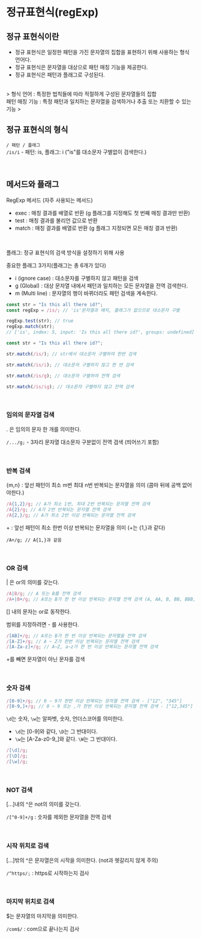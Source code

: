 # 정규표현식(regExp)

## 정규 표현식이란

- 정규 표현식은 일정한 패턴을 가진 문자열의 집합을 표현하기 위해 사용하는 형식 언어다.
- 정규 표현식은 문자열을 대상으로 패턴 매칭 기능을 제공한다.
- 정규 표현식은 패턴과 플래그로 구성된다.  
<br>
> 형식 언어 : 특정한 법칙들에 따라 적절하게 구성된 문자열들의 집합 <br>
패턴 매칭 기능 : 특정 패턴과 일치하는 문자열을 검색하거나 추출 또는 치환할 수 있는 기능
> 
<br>

## 정규 표현식의 형식

`/ 패턴 / 플래그`<br>
`/is/i`  - 패턴: is, 플래그: i ("is"를 대소문자 구별없이 검색한다.)

<br>

## 메서드와 플래그

RegExp 메서드 (자주 사용되는 메서드)

- exec : 매칭 결과를 배열로 반환 (g 플래그를 지정해도 첫 번째 매칭 결과만 반환)
- test : 매칭 결과를 불리언 값으로 반환
- match : 매칭 결과를 배열로 반환 (g 플래그 지정되면 모든 매칭 결과 반환) 

<br>

플래그: 정규 표현식의 검색 방식을 설정하기 위해 사용

중요한 플래그 3가지(플래그는 총 6개가 있다)

- i (ignore case) : 대소문자를 구별하지 않고 패턴을 검색
- g (Global) : 대상 문자열 내에서 패턴과 일치하는 모든 문자열을 전역 검색한다.
- m (Multi line) : 문자열의 행이 바뀌더라도 패턴 검색을 계속한다.

```jsx
const str = "Is this all there id?";
const regExp = /is/; // 'is'문자열과 매치, 플래그가 없으므로 대소문자 구별

regExp.test(str); // true
regExp.match(str); 
// ['is', index: 5, input: 'Is this all there id?', groups: undefined]
```

```jsx
const str = "Is this all there id?";

str.match(/is/); // str에서 대소문자 구별하여 한번 검색

str.match(/is/i); // 대소문자 구별하지 않고 한 번 검색

str.match(/is/g); // 대소문자 구별하여 전역 검색

str.match(/is/ig); // 대소문자 구별하지 않고 전역 검색
```

<br>

### 임의의 문자열 검색

. 은 임의의 문자 한 개를 의미한다.

`/.../g;` - 3자리 문자열 대소문자 구분없이 전역 검색 (띄어쓰기 포함)

<br>

### 반복 검색

{m,n} : 앞선 패턴이 최소 m번 최대 n번 반복되는 문자열을 의미 (콤마 뒤에 공백 없어야한다.)

```jsx
/A{1,2}/g; // A가 최소 1번, 최대 2번 반복되는 문자열 전역 검색
/A{2}/g; // A가 2번 반복되는 문자열 전역 검색
/A{2,}/g; // A가 최소 2번 이상 반복되는 문자열 전역 검색
```

\+ : 앞선 패턴이 최소 한번 이상 반복되는 문자열을 의미
(+는 {1,}과 같다)

`/A+/g; // A{1,}과 같음`

<br>

### OR 검색

| 은 or의 의미를 갖는다.

```jsx
/A|B/g; // A 또는 B를 전역 검색
/A+|B+/g; // A또는 B가 한 번 이상 반복되는 문자열 전역 검색 (A, AA, B, BB, BBB, ...)
```

[] 내의 문자는 or로 동작한다.

범위를 지정하려면 - 를 사용한다.

```jsx
/[AB]+/g; // A또는 B가 한 번 이상 반복되는 문자열을 전역 검색
/[A-Z]+/g; // A ~ Z가 한번 이상 반복되는 문자열 전역 검색
/[A-Za-z]+/g; // A~Z, a~z가 한 번 이상 반복되는 문자열 전역 검색
```

+를 빼면 문자열이 아닌 문자를 검색

<br>

### 숫자 검색

```jsx
/[0-9]+/g; // 0 ~ 9가 한번 이상 반복되는 문자열 전역 검색 - ["12", "345"]
/[0-9,]+/g; // 0 ~ 9 또는 ,가 한번 이상 반복되는 문자열 전역 검색 - ["12,345"]
```

`\d`는 숫자,  `\w`는 알파벳, 숫자, 언더스코어를 의미한다.

- `\d`는 [0-9]와 같다, `\D`는 그 반대이다.
- `\w`는 [A-Za-z0-9_]와 같다. `\W`는 그 반대이다.

```jsx
/[\d]/g;
/[\D]/g;
/[\w]/g;
```
<br>

### NOT 검색

[...]내의 ^은 not의 의미를 갖는다.

`/[^0-9]+/g` : 숫자를 제외한 문자열을 전역 검색

<br>

### 시작 위치로 검색

[...]밖의 ^은 문자열은의 시작을 의미한다. (not과 헷갈리지 않게 주의)

`/^https/;` : https로 시작하는지 검사

<br>

### 마지막 위치로 검색

$는 문자열의 마지막을 의미한다.

`/com$/` : com으로 끝나는지 검사